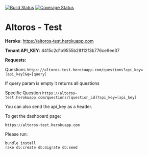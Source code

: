 [![Build Status](https://travis-ci.org/harold29/altoros.png?branch=master)](https://travis-ci.org/harold29/altoros) [![Coverage Status](https://coveralls.io/repos/github/harold29/altoros/badge.svg?branch=master)](https://coveralls.io/github/harold29/altoros?branch=master)


# Altoros - Test

**Heroku**: https://altoros-test.herokuapp.com

**Tenant API_KEY**: 4415c2d1b9555b28112f3b776ce9ee37

**Requests:**

Questions
`https://altoros-test.herokuapp.com/questions?api_key=[api_key]&q=[query]`

If query param is empty it returns all questions

Specific Question
`https://altoros-test.herokuapp.com/questions/[question_id]?api_key=[api_key]`

You can also send the api_key as a header.

To get the dashboard page:

`https://altoros-test.herokuapp.com`

Please run:

```
bundle install
rake db:create db:migrate db:seed
```
